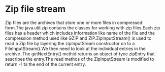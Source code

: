 
# Zip file stream

Zip files are the archives that store one or more files in compressed form.The java.util.zip contains the classes for working with zip files.Each zip files has a header which includes information like name of the file and the compression method used like GZIP and ZIP.ZipInputStream() is used to read a Zip file by layering the zipInputSream constructor on to a FileInputStream().We then need to look at the individual entries in the archive .The getNextEntry() methid returns an object of tyoe zipEntry that sescribes the entry.The read methos of the ZipInputStream is modified to return -1 ta the end of the current entry.  


